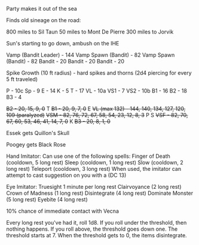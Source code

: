 Party makes it out of the sea

Finds old sineage on the road:

800 miles to Sil Taun
50 miles to Mont De Pierre
300 miles to Jorvik

Sun's starting to go down, ambush on the IHE

Vamp (Bandit Leader) - 144
Vamp Spawn (Bandit) - 82
Vamp Spawn (Bandit) - 82
Bandit - 20
Bandit - 20
Bandit - 20

Spike Growth (10 ft radius) - hard spikes and thorns (2d4 piercing for every 5 ft traveled)

P - 10c
Sp - 9
E - 14
K - 5
T - 17
VL - 10a
VS1 - 7
VS2 - 10b
B1 - 16
B2 - 18
B3 - 4

~~B2 - 20, 15, 9, 0~~
T
~~B1 - 20, 9, 7, 0~~
E
~~VL (max 132) - 144, 140, 134, 127, 120, 109 (paralyzed)~~
~~VSM - 82, 76, 72, 67, 58, 54, 23, 12, 8, 3~~
P
S
~~VSF - 82, 70, 67, 60, 53, 46, 41, 14, 7, 0~~
K
~~B3 - 20, 8, 1, 0~~

Essek gets Quillon's Skull

Poogey gets Black Rose

Hand Imitator:
Can use one of the following spells:
Finger of Death (cooldown, 5 long rest)
Sleep (cooldown, 1 long rest)
Slow (cooldown, 2 long rest)
Teleport (cooldown, 3 long rest)
When used, the imitator can attempt to cast suggestion on you with a (DC 13)

Eye Imitator:
Truesight 1 minute per long rest
Clairvoyance (2 long rest)
Crown of Madness (1 long rest)
Disintegrate (4 long rest)
Dominate Monster (5 long rest)
Eyebite (4 long rest)

10% chance of immediate contact with Vecna

Every long rest you've had it, roll 1d8. If you roll under the threshold, then nothing happens. If you roll above, the threshold goes down one. The threshold starts at 7. When the threshold gets to 0, the items disintegrate.
